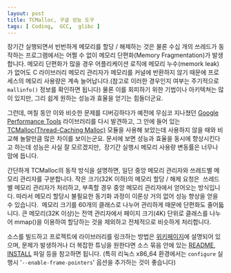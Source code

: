 ```yaml
---
layout: post
title: TCMalloc, 구글 성능 도구
tags: [ Coding,  GCC,  glibc ]
---
```


장기간 실행되면서 빈번하게 메모리를 할당 / 해제하는 것은 물론 수십 개의 쓰레드가 동작하는 프로그램에서는 어쩔 수 없이 메모리 단편화(Memory Fragmentation)가 발생합니다. 메모리 단편화가 많을 경우 어플리케이션 로직에 메모리 누수(memork leak)가 없어도 C 라이브러리 메모리 관리자가 메모리를 커널에 반환하지 않기 때문에 프로세스의 메모리 사용량은 계속 늘어납니다.(참고로 이러한 경우인지 여부는 주기적으로 `mallinfo()` 정보를 확인하면 됩니다) 물론 이를 회피하기 위한 기법이나 아키텍쳐는 많이 있지만, 그리 쉽게 원하는 성능과 효율을 얻기는 힘들더군요.

그런데, 며칠 동안 이와 비슷한 문제를 디버깅하다가 예전에 무심코 지나쳤던 [Google Performance Tools](http://code.google.com/p/google-perftools/) 라이브러리를 다시 발견하고, 그 안에 들어 있는 [TCMalloc(Thread-Caching Malloc)](http://google-perftools.googlecode.com/svn/trunk/doc/tcmalloc.html) 모듈을 사용해 보았는데 사용하지 않을 때와 비교해 놀랄만큼 많은 차이를 보이는군요. 문서에 보면 성능과 효율을 동시에 향상시킨다고 하는데 성능은 사실 잘 모르겠지만,  장기간 실행시 메모리 사용량 변동률은 너무나 맘에 듭니다.

간단하게 TCMalloc의 동작 방식을 설명하면, 일단 중앙 메모리 관리자와 쓰레드별 메모리 관리자를 구분합니다. 작은 크기(32K 이하)의 메모리 할당 / 해제 요청은  쓰레드별 메모리 관리자가 처리하고, 부족할 경우 중앙 메모리 관리자에서 얻어오는 방식입니다. 따라서 메모리 할당시 불필요한 동기화 과정이 이론상 거의 없어 성능 향상을 얻을 수 있습니다.  메모리 크기를 60개의 클래스로 나누어 관리하게 때문에 단편화도 줄어듧니다. 큰 메모리(32K 이상)는 전역 관리자에서 페이지 크기(4K) 단위로 클래스를 나누어 mmap()을 이용하여 할당하는 것을 제외하고 전체적으로 비슷하게 처리합니다.

소스를 빌드하고 프로젝트에 라이브러리를 링크하는 방법은 [위키페이지](http://code.google.com/p/google-perftools/wiki/GooglePerformanceTools)에 설명되어 있으며, 문제가 발생하거나 더 복잡한 튜닝을 원한다면 소스 묶음 안에 있는 [README](http://google-perftools.googlecode.com/svn/trunk/README), [INSTALL](http://google-perftools.googlecode.com/svn/trunk/INSTALL) 파일 등을 참고하면 됩니다. (특히 리눅스 x86\_64 환경에서는 `configure` 실행시 '`--enable-frame-pointers`' 옵션을 추가하는 것이 좋습니다)
